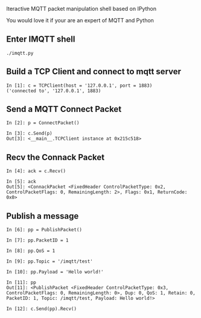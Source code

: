 Iteractive MQTT packet manipulation shell based on IPython

You would love it if your are an expert of MQTT and Python

## Enter IMQTT shell

```
./imqtt.py
```

## Build a TCP Client and connect to mqtt server
```
In [1]: c = TCPClient(host = '127.0.0.1', port = 1883)
('connected to', '127.0.0.1', 1883)
```

## Send a MQTT Connect Packet

```
In [2]: p = ConnectPacket()

In [3]: c.Send(p)
Out[3]: <__main__.TCPClient instance at 0x215c518>
```

## Recv the Connack Packet

```ipython
In [4]: ack = c.Recv()

In [5]: ack
Out[5]: <ConnackPacket <FixedHeader ControlPacketType: 0x2, ControlPacketFlags: 0, RemainingLength: 2>, Flags: 0x1, ReturnCode: 0x0>
```

## Publish a message
```ipython
In [6]: pp = PublishPacket()

In [7]: pp.PacketID = 1

In [8]: pp.QoS = 1

In [9]: pp.Topic = '/imqtt/test'

In [10]: pp.Payload = 'Hello world!'

In [11]: pp
Out[11]: <PublishPacket <FixedHeader ControlPacketType: 0x3, ControlPacketFlags: 0, RemainingLength: 0>, Dup: 0, QoS: 1, Retain: 0, PacketID: 1, Topic: /imqtt/test, Payload: Hello world!>

In [12]: c.Send(pp).Recv()
```


